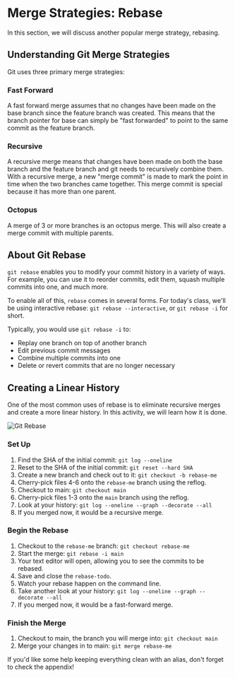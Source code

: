 # Merge Strategies: Rebase

In this section, we will discuss another popular merge strategy, rebasing.

## Understanding Git Merge Strategies

Git uses three primary merge strategies:

### Fast Forward

A fast forward merge assumes that no changes have been made on the base branch since the feature branch was created. This means that the branch pointer for base can simply be "fast forwarded" to point to the same commit as the feature branch.

### Recursive

A recursive merge means that changes have been made on both the base branch and the feature branch and git needs to recursively combine them. With a recursive merge, a new "merge commit" is made to mark the point in time when the two branches came together. This merge commit is special because it has more than one parent.

### Octopus

A merge of 3 or more branches is an octopus merge. This will also create a merge commit with multiple parents.

## About Git Rebase

`git rebase` enables you to modify your commit history in a variety of ways. For example, you can use it to reorder commits, edit them, squash multiple commits into one, and much more.

To enable all of this, `rebase` comes in several forms. For today's class, we'll be using interactive rebase: `git rebase --interactive`, or `git rebase -i` for short.

Typically, you would use `git rebase -i` to:

- Replay one branch on top of another branch
- Edit previous commit messages
- Combine multiple commits into one
- Delete or revert commits that are no longer necessary

## Creating a Linear History

One of the most common uses of rebase is to eliminate recursive merges and create a more linear history. In this activity, we will learn how it is done.

![Git Rebase](./img/git-rebase.png)

### Set Up

1. Find the SHA of the initial commit: `git log --oneline`
1. Reset to the SHA of the initial commit: `git reset --hard SHA`
1. Create a new branch and check out to it: `git checkout -b rebase-me`
1. Cherry-pick files 4-6 onto the `rebase-me` branch using the reflog.
1. Checkout to main: `git checkout main`
1. Cherry-pick files 1-3 onto the `main` branch using the reflog.
1. Look at your history: `git log --oneline --graph --decorate --all`
1. If you merged now, it would be a recursive merge.

### Begin the Rebase

1. Checkout to the `rebase-me` branch: `git checkout rebase-me`
1. Start the merge: `git rebase -i main`
1. Your text editor will open, allowing you to see the commits to be rebased.
1. Save and close the `rebase-todo`.
1. Watch your rebase happen on the command line.
1. Take another look at your history: `git log --oneline --graph --decorate --all`
1. If you merged now, it would be a fast-forward merge.

### Finish the Merge

1. Checkout to main, the branch you will merge into: `git checkout main`
1. Merge your changes in to main: `git merge rebase-me`

If you'd like some help keeping everything clean with an alias, don't forget to check the appendix!
